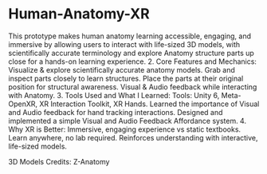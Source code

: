 # Human-Anatomy-XR

This prototype makes human anatomy learning accessible, engaging, and immersive by allowing users to interact with life-sized 3D models, with scientifically accurate terminology and explore Anatomy structure parts up close for a hands-on learning experience.
2. Core Features and Mechanics:
Visualize & explore scientifically accurate anatomy models.
Grab and inspect parts closely to learn structures.
Place the parts at their original position for structural awareness.
Visual & Audio feedback while interacting with Anatomy.
3. Tools Used and What I Learned:
Tools: Unity 6, Meta-OpenXR, XR Interaction Toolkit, XR Hands.
Learned the importance of Visual and Audio feedback for hand tracking interactions.
Designed and implemented a simple Visual and Audio Feedback Affordance system.
4. Why XR is Better:
Immersive, engaging experience vs static textbooks.
Learn anywhere, no lab required.
Reinforces understanding with interactive, life-sized models.

3D Models Credits: Z-Anatomy

